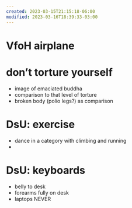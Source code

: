 ```yaml
---
created: 2023-03-15T21:15:18-06:00
modified: 2023-03-16T18:39:33-03:00
---
```


# VfoH airplane

# don’t torture yourself 

- image of emaciated buddha
- comparison to that level of torture
- broken body (polio legs?) as comparison

# DsU: exercise

- dance in a category with climbing and running 
-

# DsU: keyboards

- belly to desk
- forearms fully on desk
- laptops NEVER
